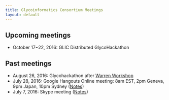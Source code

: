```yaml
---
title: Glycoinformatics Consortium Meetings
layout: default
---
```

<h2> Upcoming meetings</h2>
<ul>
<li> October 17~22, 2016: GLIC Distributed GlycoHackathon
</ul>

<h2> Past meetings</h2>
<ul>
<li> August 26, 2016: Glycohackathon after <a href="http://warrenworkshop2016.glycoinfo.org">Warren Workshop</a>
<li> July 28, 2016: Google Hangouts Online meeting: 8am EST, 2pm Geneva, 9pm Japan, 10pm Sydney
(<a href="https://goo.gl/Ur22GK">Notes</a>)
<li> July 7, 2016: Skype meeting 
(<a href="https://goo.gl/vB6o0q">Notes</a>)
